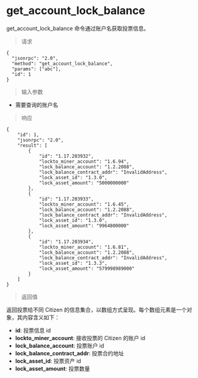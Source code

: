 # get_account_lock_balance

get_account_lock_balance 命令通过账户名获取投票信息。

> 请求
```
{
  "jsonrpc": "2.0", 
  "method": "get_account_lock_balance", 
  "params": ["abc"], 
  "id": 1
}
```

> 输入参数

* 需要查询的账户名

> 响应

```
{
    "id": 1,
    "jsonrpc": "2.0",
    "result": [
        {
            "id": "1.17.203932",
            "lockto_miner_account": "1.6.94",
            "lock_balance_account": "1.2.2088",
            "lock_balance_contract_addr": "InvalidAddress",
            "lock_asset_id": "1.3.0",
            "lock_asset_amount": "5000000000"
        },
        {
            "id": "1.17.203933",
            "lockto_miner_account": "1.6.45",
            "lock_balance_account": "1.2.2088",
            "lock_balance_contract_addr": "InvalidAddress",
            "lock_asset_id": "1.3.0",
            "lock_asset_amount": "9964800000"
        },
        {
            "id": "1.17.203934",
            "lockto_miner_account": "1.6.81",
            "lock_balance_account": "1.2.2088",
            "lock_balance_contract_addr": "InvalidAddress",
            "lock_asset_id": "1.3.3",
            "lock_asset_amount": "579998989000"
        }
    ]
}
```

> 返回值

返回投票给不同 Citizen 的信息集合，以数组方式呈现。每个数组元素是一个对象，其内容含义如下：

- **id**: 投票信息 id
- **lockto_miner_account**: 接收投票的 Citizen 的账户 id
- **lock_balance_account**: 投票账户 id
- **lock_balance_contract_addr**: 投票合约地址
- **lock_asset_id**: 投票资产 id
- **lock_asset_amount**: 投票数量


